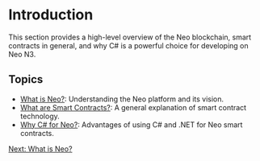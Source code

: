 # Introduction

This section provides a high-level overview of the Neo blockchain, smart contracts in general, and why C# is a powerful choice for developing on Neo N3.

## Topics

*   [What is Neo?](./01-what-is-neo.md): Understanding the Neo platform and its vision.
*   [What are Smart Contracts?](./02-smart-contracts.md): A general explanation of smart contract technology.
*   [Why C# for Neo?](./03-why-csharp.md): Advantages of using C# and .NET for Neo smart contracts.

[Next: What is Neo?](./01-what-is-neo.md)